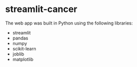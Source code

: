 # streamlit-cancer

The web app was built in Python using the following libraries:
* streamlit
* pandas
* numpy
* scikit-learn
* joblib
* matplotlib
